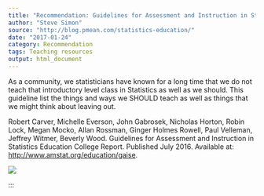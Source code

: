 ```yaml
---
title: "Recommendation: Guidelines for Assessment and Instruction in Statistics Education College Report 2016"
author: "Steve Simon"
source: "http://blog.pmean.com/statistics-education/"
date: "2017-01-24"
category: Recommendation
tags: Teaching resources
output: html_document
---
```


As a community, we statisticians have known for a long time that we do
not teach that introductory level class in Statistics as well as we
should. This guideline list the things and ways we SHOULD teach as well
as things that we might think about leaving out.

<!---More--->

Robert Carver, Michelle Everson, John Gabrosek, Nicholas Horton, Robin
Lock, Megan Mocko, Allan Rossman, Ginger Holmes Rowell, Paul Velleman,
Jeffrey Witmer, Beverly Wood. Guidelines for Assessment and Instruction
in Statistics Education College Report. Published July 2016. Available
at: <http://www.amstat.org/education/gaise>.

![](../../../images/statistics-education01.png)


:::

